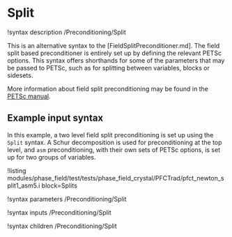 # Split

!syntax description /Preconditioning/Split

This is an alternative syntax to the [FieldSplitPreconditioner.md].
The field split based preconditioner is entirely set up by defining the relevant PETSc options.
This syntax offers shorthands for some of the parameters that may be passed to PETSc,
such as for splitting between variables, blocks or sidesets.

More information about field split preconditioning may be found in the
[PETSc manual](https://petsc.org/release/manualpages/PC/PCFIELDSPLIT).

## Example input syntax

In this example, a two level field split preconditioning is set up using the `Split` syntax.
A Schur decomposition is used for preconditioning at the top level, and `asm` preconditioning,
with their own sets of PETSc options, is set up for two groups of variables.

!listing modules/phase_field/test/tests/phase_field_crystal/PFCTrad/pfct_newton_split1_asm5.i block=Splits

!syntax parameters /Preconditioning/Split

!syntax inputs /Preconditioning/Split

!syntax children /Preconditioning/Split
